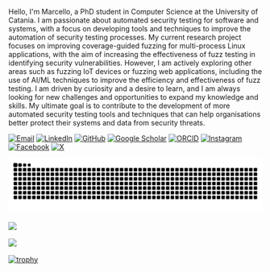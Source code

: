 Hello, I'm Marcello, a PhD student in Computer Science at the University of Catania.
I am passionate about automated security testing for software and systems, with a focus on developing tools and techniques to improve the automation of security testing processes.
My current research project focuses on improving coverage-guided fuzzing for multi-process Linux applications, with the aim of increasing the effectiveness of fuzz testing in identifying security vulnerabilities.
However, I am actively exploring other areas such as fuzzing IoT devices or fuzzing web applications, including the use of AI/ML techniques to improve the efficiency and effectiveness of fuzz testing.
I am driven by curiosity and a desire to learn, and I am always looking for new challenges and opportunities to expand my knowledge and skills.
My ultimate goal is to contribute to the development of more automated security testing tools and techniques that can help organisations better protect their systems and data from security threats.

[![Email](https://img.shields.io/badge/Email-D14836?style=flat-square&logo=gmail&logoColor=white)](mailto:marcello.maugeri@phd.unict.it)
[![LinkedIn](https://img.shields.io/badge/LinkedIn-0077B5?style=flat-square&logo=linkedin&logoColor=white)](https://www.linkedin.com/in/marcello-maugeri/)
[![GitHub](https://img.shields.io/badge/GitHub-100000?style=flat-square&logo=github&logoColor=white)](https://github.com/marcellomaugeri)
[![Google Scholar](https://img.shields.io/badge/Google%20Scholar-4285F4?style=flat-square&logo=googlescholar&logoColor=white)](https://scholar.google.com/citations?user=8G8_w_AAAAAJ)
[![ORCID](https://img.shields.io/badge/ORCID-A6CE39?style=flat-square&logo=orcid&logoColor=white)](https://orcid.org/0000-0002-6585-5494)
[![Instagram](https://img.shields.io/badge/Instagram-E4405F?style=flat-square&logo=instagram&logoColor=white)](https://www.instagram.com/marcello.maugeri/)
[![Facebook](https://img.shields.io/badge/Facebook-1877F2?style=flat-square&logo=facebook&logoColor=white)](https://www.facebook.com/maray97/)
[![X](https://img.shields.io/badge/X-000000?style=flat-square&logo=x&logoColor=white)](https://x.com/maray97)

![Snake animation](https://github.com/marcellomaugeri/marcellomaugeri/blob/output/github-contribution-grid-snake-dark.svg)

![](https://github-readme-stats.vercel.app/api/top-langs/?username=marcellomaugeri&layout=compact&langs_count=10&theme=transparent)

![](https://github-readme-stats.vercel.app/api?username=marcellomaugeri&show_icons=true&theme=transparent&include_all_commits=true&count_private=true&hide=issues)

[![trophy](https://github-profile-trophy.vercel.app/?username=marcellomaugeri&theme=transparent)](https://github.com/ryo-ma/github-profile-trophy)

